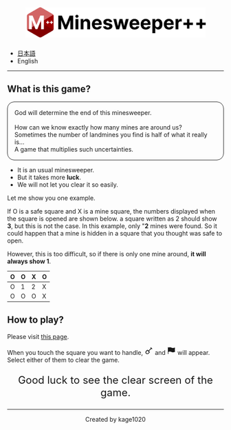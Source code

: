 <h1 align="center">
    <img src="public/title-light.png" alt="Minesweeper++" width="420" />
</h1>

- [日本語](README.md)
- English

---

## What is this game?

<p style="border:1px solid;padding:1rem;border-radius:1rem">
God will determine the end of this minesweeper.
<br />
<br />
How can we know exactly how many mines are around us?<br />
Sometimes the number of landmines you find is half of what it really is...<br />
A game that multiplies such uncertainties.<br />
</p>

- It is an usual minesweeper.
- But it takes more **luck**.
- We will not let you clear it so easily.

Let me show you one example.

If O is a safe square and X is a mine square, the numbers displayed when the square is opened are shown below. a square written as 2 should show **3**, but this is not the case. In this example, only "**2** mines were found. So it could happen that a mine is hidden in a square that you thought was safe to open.

However, this is too difficult, so if there is only one mine around, **it will always show 1**.

| O   | O   | X   | O   |
| --- | --- | --- | --- |
| O   | 1   | 2   | X   |
| O   | O   | O   | X   |

## How to play?

Please visit [this page](https://minesweeper-plus-plus.vercel.app/).

When you touch the square you want to handle, <svg stroke="currentColor" fill="none" stroke-width="2" viewBox="0 0 24 24" stroke-linecap="round" stroke-linejoin="round" height="20" width="20" xmlns="http://www.w3.org/2000/svg"><desc></desc><path stroke="none" d="M0 0h24v24H0z" fill="none"></path><path d="M17 4l3 3"></path><path d="M18.5 5.5l-8 8"></path><path d="M8.276 11.284l4.44 4.44a0.968 .968 0 0 1 0 1.369l-2.704 2.704a4.108 4.108 0 0 1 -5.809 -5.81l2.704 -2.703a0.968 .968 0 0 1 1.37 0z"></path></svg> and <svg stroke="currentColor" fill="currentColor" stroke-width="0" viewBox="0 0 24 24" ariaHidden="true" height="20" width="20" xmlns="http://www.w3.org/2000/svg"><path fill-rule="evenodd" d="M3 2.25a.75.75 0 01.75.75v.54l1.838-.46a9.75 9.75 0 016.725.738l.108.054a8.25 8.25 0 005.58.652l3.109-.732a.75.75 0 01.917.81 47.784 47.784 0 00.005 10.337.75.75 0 01-.574.812l-3.114.733a9.75 9.75 0 01-6.594-.77l-.108-.054a8.25 8.25 0 00-5.69-.625l-2.202.55V21a.75.75 0 01-1.5 0V3A.75.75 0 013 2.25z" clip-rule="evenodd"></path></svg> will appear. Select either of them to clear the game.

<p align="center" style="font-size:1.5rem">Good luck to see the clear screen of the game.</p>

---

<p align="center">Created by kage1020</p>
